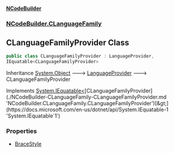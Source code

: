 #### [NCodeBuilder](./index.md 'index')
### [NCodeBuilder.CLanguageFamily](./NCodeBuilder-CLanguageFamily.md 'NCodeBuilder.CLanguageFamily')
## CLanguageFamilyProvider Class
```csharp
public class CLanguageFamilyProvider : LanguageProvider,
IEquatable<CLanguageFamilyProvider>
```
Inheritance [System.Object](https://docs.microsoft.com/en-us/dotnet/api/System.Object 'System.Object') &#129106; [LanguageProvider](./NCodeBuilder-LanguageProvider.md 'NCodeBuilder.LanguageProvider') &#129106; CLanguageFamilyProvider  

Implements [System.IEquatable&lt;](https://docs.microsoft.com/en-us/dotnet/api/System.IEquatable-1 'System.IEquatable`1')[CLanguageFamilyProvider](./NCodeBuilder-CLanguageFamily-CLanguageFamilyProvider.md 'NCodeBuilder.CLanguageFamily.CLanguageFamilyProvider')[&gt;](https://docs.microsoft.com/en-us/dotnet/api/System.IEquatable-1 'System.IEquatable`1')  
### Properties
- [BraceStyle](./NCodeBuilder-CLanguageFamily-CLanguageFamilyProvider-BraceStyle.md 'NCodeBuilder.CLanguageFamily.CLanguageFamilyProvider.BraceStyle')
